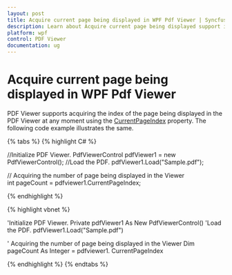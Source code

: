 ```yaml
---
layout: post
title: Acquire current page being displayed in WPF Pdf Viewer | Syncfusion
description: Learn about Acquire current page being displayed support in Syncfusion WPF Pdf Viewer control and more.
platform: wpf
control: PDF Viewer
documentation: ug
---
```


# Acquire current page being displayed in WPF Pdf Viewer

PDF Viewer supports acquiring the index of the page being displayed in the PDF Viewer at any moment using the [CurrentPageIndex](https://help.syncfusion.com/cr/wpf/Syncfusion.Windows.PdfViewer.PdfViewerControl.html#Syncfusion_Windows_PdfViewer_PdfViewerControl_CurrentPageIndex) property. The following code example illustrates the same.

{% tabs %}
{% highlight C# %}

//Initialize PDF Viewer.
PdfViewerControl pdfViewer1 = new PdfViewerControl();
//Load the PDF.
pdfViewer1.Load("Sample.pdf");

// Acquiring the number of page being displayed in the Viewer  
int pageCount = pdfviewer1.CurrentPageIndex;


{% endhighlight %}


{% highlight vbnet %}

'Initialize PDF Viewer.
Private pdfViewer1 As New PdfViewerControl()
'Load the PDF.
pdfViewer1.Load("Sample.pdf")

' Acquiring the number of page being displayed in the Viewer
Dim pageCount As Integer = pdfviewer1. CurrentPageIndex

{% endhighlight %}
{% endtabs %}
